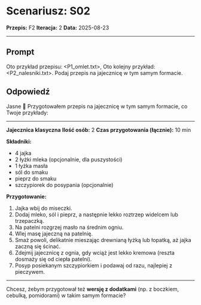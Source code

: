 ﻿# Scenariusz: S02
**Przepis:** F2
**Iteracja:** 2
**Data:** 2025-08-23

---

## Prompt
Oto przykład przepisu: <P1_omlet.txt>, Oto kolejny przykład: <P2_nalesniki.txt>. Podaj przepis na jajecznicę w tym samym formacie.


## Odpowiedź
Jasne 🙂 Przygotowałem przepis na jajecznicę w tym samym formacie, co Twoje przykłady:

---

**Jajecznica klasyczna**
**Ilość osób:** 2
**Czas przygotowania (łącznie):** 10 min

**Składniki:**

* 4 jajka
* 2 łyżki mleka (opcjonalnie, dla puszystości)
* 1 łyżka masła
* sól do smaku
* pieprz do smaku
* szczypiorek do posypania (opcjonalnie)

**Przygotowanie:**

1. Jajka wbij do miseczki.
2. Dodaj mleko, sól i pieprz, a następnie lekko roztrzep widelcem lub trzepaczką.
3. Na patelni rozgrzej masło na średnim ogniu.
4. Wlej masę jajeczną na patelnię.
5. Smaż powoli, delikatnie mieszając drewnianą łyżką lub łopatką, aż jajka zaczną się ścinać.
6. Zdejmij jajecznicę z ognia, gdy wciąż jest lekko kremowa (reszta dosmaży się od ciepła patelni).
7. Posyp posiekanym szczypiorkiem i podawaj od razu, najlepiej z pieczywem.

---

Chcesz, żebym przygotował też **wersję z dodatkami** (np. z boczkiem, cebulką, pomidorami) w takim samym formacie?
